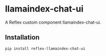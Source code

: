# llamaindex-chat-ui

A Reflex custom component llamaindex-chat-ui.

## Installation

```bash
pip install reflex-llamaindex-chat-ui
```